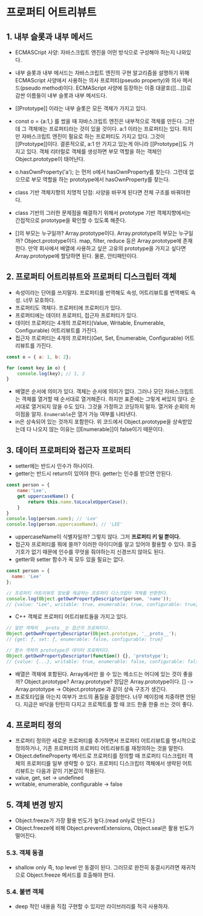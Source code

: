 # 프로퍼티 어트리뷰트

## 1. 내부 슬롯과 내부 메서드
- ECMASCript 사양: 자바스크립트 엔진을 어떤 방식으로 구성해야 하는지 나와있다.
- 내부 슬롯과 내부 메서드는 자바스크립트 엔진의 구현 알고리즘을 설명하기 위해 ECMAScript 사양에서 사용하는 의사 프로퍼티(pseudo property)와 의사 메서드(pseudo method)이다. ECMAScript 사양에 등장하는 이중 대괄호([[…]])로 감싼 이름들이 내부 슬롯과 내부 메서드다.

- [[Prototype]] 이라는 내부 슬롯은 모든 객체가 가지고 있다. 
- const o = {a:1,} 를 썼을 때 자바스크립트 엔진은 내부적으로 객체를 만든다. 그런데 그 객체에는 프로퍼티라는 것이 있을 것이다. a:1 이라는 프로퍼티는 있다. 하지만 자바스크립트 엔진이 필요로 하는 프로퍼티도 가지고 있다. 그것이 [[Prototype]]이다. 결론적으로, a:1 만 가지고 있는게 아니라 [[Prototype]]도 가지고 있다. 객체 리터럴로 객체를 생성하면 부모 역할을 하는 객체인 Object.prototype이 태어난다. 
- o.hasOwnProperty('a'); 는 먼저 o에서 hasOwnProperty를 찾는다. 그런데 없으므로 부모 역할을 하는 prototype에서 hasOwnProperty를 찾는다.

- class 기반 객체지향의 치명적 단점: 사양을 바꾸게 된다면 전체 구조를 바꿔야한다. 
- class 기반의 그러한 문제점을 해결하기 위해서 prototype 기반 객체지향에서는 간접적으로 prototype을 확인할 수 있도록 해준다.
- []의 부모는 누구일까? Array.prototype이다. Array.prototype의 부모는 누구일까? Object.prototype이다. map, filter, reduce 등은 Array.prototype에 존재한다. 만약 회사에서 배열에 사용하고 싶은 고유의 prototype을 가지고 싶다면 Array.prototype에 할당하면 된다. 물론, 안티패턴이다.


## 2. 프로퍼티 어트리뷰트와 프로퍼티 디스크립터 객체
- 속성이라는 단어를 쓰지말자. 프로퍼티를 번역해도 속성, 어트리뷰트를 번역해도 속성. 너무 모호하다.
- 프로퍼티도 객체다. 프로퍼티에 프로퍼티가 있다.
- 프로퍼티에는 데이터 프로퍼티, 접근자 프로퍼티가 있다.
- 데이터 프로퍼티는 4개의 프로퍼티(Value, Writable, Enumerable, Configurable) 어트리뷰트를 가진다. 
- 접근자 프로퍼티는 4개의 프로퍼티(Get, Set, Enumerable, Configurable) 어트리뷰트를 가진다.

```js
const o = { a: 1, b: 2};

for (const key in o) {
    console.log(key); // 1, 2
}
```
- 배열은 순서에 의미가 있다. 객체는 순서에 의미가 없다. 그러나 모던 자바스크립트는 객체를 열거할 때 순서대로 열거해준다. 하지만 표준에는 그렇게 써있지 않다. 순서대로 열거되지 않을 수도 있다. 그것을 가정하고 코딩하지 말자. 열거와 순회의 차이점을 알자. `Enumerable`은 열거 가능 여부를 나타낸다.
- in은 상속되어 있는 것까지 포함한다. 위 코드에서 Object.prototype을 상속받았는데 다 나오지 않는 이유는 [[Enumerable]]이 false이기 때문이다.



## 3. 데이터 프로퍼티와 접근자 프로퍼티

- setter에는 반드시 인수가 하나이다. 
- getter는 반드시 return이 있어야 한다. getter는 인수를 받으면 안된다.
```js
const person = {
    name:'Lee',
    get uppercaseName() {
        return this.name.toLocaleUpperCase();
    }
}
console.log(person.name); // 'Lee'
console.log(person.uppercaseName); // 'LEE'
```
- uppercaseName이 식별자일까? 그렇지 않다. 그저 **프로퍼티 키 일 뿐이다.** 
- 접근자 프로퍼티를 뭐에 쓸까? 이러한 아이디어를 알고 있어야 활용할 수 있다. 호출기호가 없기 때문에 인수를 무엇을 줘야하는지 신경쓰지 않아도 된다. 
- getter와 setter 함수가 꼭 모두 있을 필요는 없다.

```js
const person = {
  name: 'Lee'
};

// 프로퍼티 어트리뷰트 정보를 제공하는 프로퍼티 디스크립터 객체를 반환한다.
console.log(Object.getOwnPropertyDescriptor(person, 'name'));
// {value: "Lee", writable: true, enumerable: true, configurable: true}
```
- C++ 객체로 프로퍼티 어트리뷰트들을 가지고 있다. 

```js
// 일반 객체의 __proto__는 접근자 프로퍼티다.
Object.getOwnPropertyDescriptor(Object.prototype, '__proto__');
// {get: ƒ, set: ƒ, enumerable: false, configurable: true}

// 함수 객체의 prototype은 데이터 프로퍼티다.
Object.getOwnPropertyDescriptor(function() {}, 'prototype');
// {value: {...}, writable: true, enumerable: false, configurable: false}
```

- 배열은 객체에 포함된다. Array에서만 쓸 수 있는 메소드는 어디에 있는 것이 좋을까? Object.prototype? Array.prototype? 정답은 Array.prototype이다. [] -> Array.prototype -> Object.prototype 과 같이 상속 구조가 생긴다.
- 프로토타입을 아는지 여부가 코드의 품질을 결정한다. 너무 메이킹에 치중하면 안된다. 지금은 바닥을 탄탄히 다지고 프로젝트를 할 때 코드 한줄 한줄 쓰는 것이 좋다.


## 4. 프로퍼티 정의 
- 프로퍼티 정의란 새로운 프로퍼티를 추가하면서 프로퍼티 어트리뷰트를 명시적으로 정의하거나, 기존 프로퍼티의 프로퍼티 어트리뷰트를 재정의하는 것을 말한다. 
- Object.defineProperty 메서드로 프로퍼티를 정의할 때 프로퍼티 디스크립터 객체의 프로퍼티를 일부 생략할 수 있다. 프로퍼티 디스크립터 객체에서 생략된 어트리뷰트는 다음과 같이 기본값이 적용된다.
- value, get, set -> undefined
- writable, enumerable, configurable -> false

## 5. 객체 변경 방지
- Object.freeze가 가장 활용 빈도가 높다.(read only로 만든다.)
- Object.freeze에 비해 Object.preventExtensions, Object.seal은 활용 빈도가 떨어진다.


### 5.3. 객체 동결
- shallow only 즉, top level 만 동결이 된다. 그러므로 완전히 동결시키려면 재귀적으로 Object.freeze 메서드를 호출해야 한다. 

### 5.4. 불변 객체
- deep 적인 내용을 직접 구현할 수 있지만 라이브러리를 적극 사용하자.

